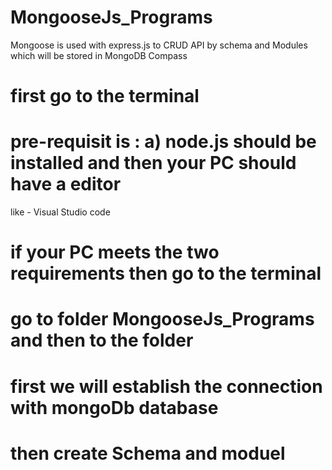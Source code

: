 # MongooseJs_Programs
Mongoose is used with express.js to CRUD API by schema and Modules which will be stored in MongoDB Compass

# first go to the terminal 
# pre-requisit is : a) node.js should be installed and then your PC should have a editor
like - Visual Studio code 
# if your PC meets the two requirements then go to the terminal
# go to folder MongooseJs_Programs and then to the folder 
# first we will establish the connection with mongoDb database 
# then create Schema and moduel
